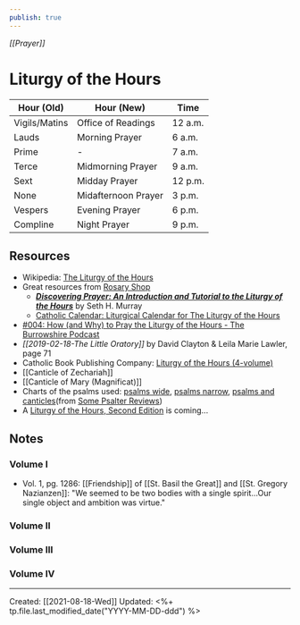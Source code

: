 ```yaml
---
publish: true
---
```

*[[Prayer]]*

# Liturgy of the Hours

| Hour (Old)    | Hour (New)          | Time    |
|---------------|---------------------|---------|
| Vigils/Matins | Office of Readings  | 12 a.m. |
| Lauds         | Morning Prayer      | 6 a.m.  |
| Prime         | -                   | 7 a.m.  |
| Terce         | Midmorning Prayer   | 9 a.m.  |
| Sext          | Midday Prayer       | 12 p.m. |
| None          | Midafternoon Prayer | 3 p.m.  |
| Vespers       | Evening Prayer      | 6 p.m.  |
| Compline      | Night Prayer        | 9 p.m.  |

## Resources
- Wikipedia: [The Liturgy of the Hours](https://en.wikipedia.org/wiki/Liturgy_of_the_Hours)
- Great resources from [Rosary Shop](https://prayer.rosaryshop.com/)
	- ***[Discovering Prayer: An Introduction and Tutorial to the Liturgy of the Hours](https://prayer.rosaryshop.com/discoveringPrayer.pdf)*** by Seth H. Murray
	- [Catholic Calendar: Liturgical Calendar for The Liturgy of the Hours](https://www.rosaryshop.com/calendar.php?year=this)
- [#004: How (and Why) to Pray the Liturgy of the Hours - The Burrowshire Podcast](https://burrowshirepodcast.com/liturgy-of-the-hours/)
- *[[2019-02-18-The Little Oratory]]* by David Clayton & Leila Marie Lawler, page 71
- Catholic Book Publishing Company: [Liturgy of the Hours (4-volume)](https://catholicbookpublishing.com/product/106)
- [[Canticle of Zechariah]]
- [[Canticle of Mary (Magnificat)]]
- Charts of the psalms used: [psalms wide](https://stutler.cc/russ/psalmchart_e.html), [psalms narrow](https://stutler.cc/russ/LOTH_CHART_vert.html), [psalms and canticles](https://stutler.cc/russ/breviary_chart_complete.html)(from [Some Psalter Reviews](https://stutler.cc/russ/psalter_reviews.html)) 
- A [Liturgy of the Hours, Second Edition](https://www.usccb.org/prayer-and-worship/liturgy-of-the-hours/liturgy-of-the-hours-second-edition) is coming...


## Notes
### Volume I
- Vol. 1, pg. 1286: [[Friendship]] of [[St. Basil the Great]] and [[St. Gregory Nazianzen]]: "We seemed to be two bodies with a single spirit...Our single object and ambition was virtue." 

### Volume II

### Volume III

### Volume IV


---
Created: [[2021-08-18-Wed]]
Updated: <%+ tp.file.last_modified_date("YYYY-MM-DD-ddd") %>
